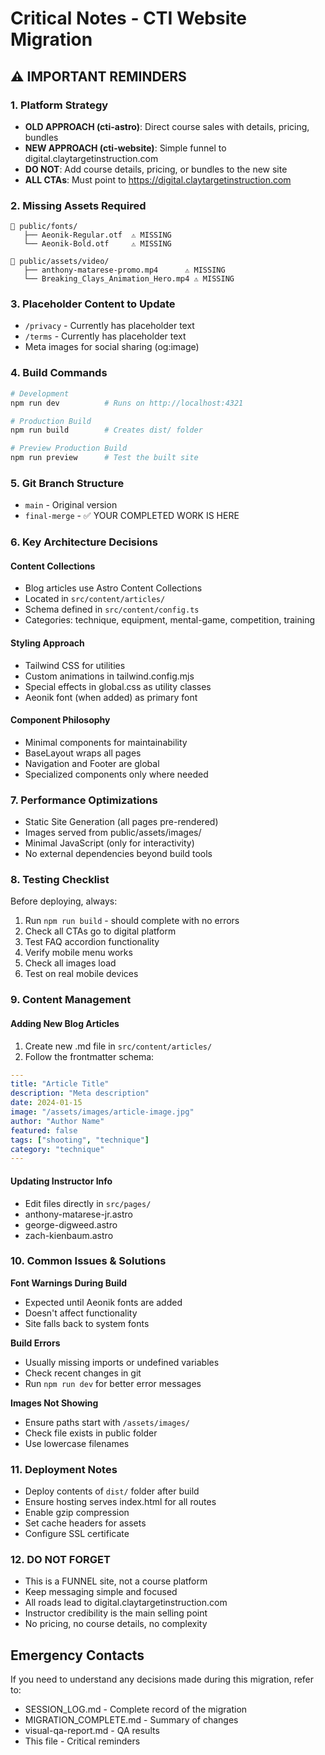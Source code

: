 # Critical Notes - CTI Website Migration

## ⚠️ IMPORTANT REMINDERS

### 1. **Platform Strategy**
- **OLD APPROACH (cti-astro)**: Direct course sales with details, pricing, bundles
- **NEW APPROACH (cti-website)**: Simple funnel to digital.claytargetinstruction.com
- **DO NOT**: Add course details, pricing, or bundles to the new site
- **ALL CTAs**: Must point to https://digital.claytargetinstruction.com

### 2. **Missing Assets Required**
```
📁 public/fonts/
   ├── Aeonik-Regular.otf  ⚠️ MISSING
   └── Aeonik-Bold.otf     ⚠️ MISSING

📁 public/assets/video/
   ├── anthony-matarese-promo.mp4      ⚠️ MISSING
   └── Breaking_Clays_Animation_Hero.mp4 ⚠️ MISSING
```

### 3. **Placeholder Content to Update**
- `/privacy` - Currently has placeholder text
- `/terms` - Currently has placeholder text
- Meta images for social sharing (og:image)

### 4. **Build Commands**
```bash
# Development
npm run dev          # Runs on http://localhost:4321

# Production Build
npm run build        # Creates dist/ folder

# Preview Production Build
npm run preview      # Test the built site
```

### 5. **Git Branch Structure**
- `main` - Original version
- `final-merge` - ✅ YOUR COMPLETED WORK IS HERE

### 6. **Key Architecture Decisions**

#### Content Collections
- Blog articles use Astro Content Collections
- Located in `src/content/articles/`
- Schema defined in `src/content/config.ts`
- Categories: technique, equipment, mental-game, competition, training

#### Styling Approach
- Tailwind CSS for utilities
- Custom animations in tailwind.config.mjs
- Special effects in global.css as utility classes
- Aeonik font (when added) as primary font

#### Component Philosophy
- Minimal components for maintainability
- BaseLayout wraps all pages
- Navigation and Footer are global
- Specialized components only where needed

### 7. **Performance Optimizations**
- Static Site Generation (all pages pre-rendered)
- Images served from public/assets/images/
- Minimal JavaScript (only for interactivity)
- No external dependencies beyond build tools

### 8. **Testing Checklist**
Before deploying, always:
1. Run `npm run build` - should complete with no errors
2. Check all CTAs go to digital platform
3. Test FAQ accordion functionality
4. Verify mobile menu works
5. Check all images load
6. Test on real mobile devices

### 9. **Content Management**

#### Adding New Blog Articles
1. Create new .md file in `src/content/articles/`
2. Follow the frontmatter schema:
```yaml
---
title: "Article Title"
description: "Meta description"
date: 2024-01-15
image: "/assets/images/article-image.jpg"
author: "Author Name"
featured: false
tags: ["shooting", "technique"]
category: "technique"
---
```

#### Updating Instructor Info
- Edit files directly in `src/pages/`
- anthony-matarese-jr.astro
- george-digweed.astro
- zach-kienbaum.astro

### 10. **Common Issues & Solutions**

**Font Warnings During Build**
- Expected until Aeonik fonts are added
- Doesn't affect functionality
- Site falls back to system fonts

**Build Errors**
- Usually missing imports or undefined variables
- Check recent changes in git
- Run `npm run dev` for better error messages

**Images Not Showing**
- Ensure paths start with `/assets/images/`
- Check file exists in public folder
- Use lowercase filenames

### 11. **Deployment Notes**
- Deploy contents of `dist/` folder after build
- Ensure hosting serves index.html for all routes
- Enable gzip compression
- Set cache headers for assets
- Configure SSL certificate

### 12. **DO NOT FORGET**
- This is a FUNNEL site, not a course platform
- Keep messaging simple and focused
- All roads lead to digital.claytargetinstruction.com
- Instructor credibility is the main selling point
- No pricing, no course details, no complexity

## Emergency Contacts
If you need to understand any decisions made during this migration, refer to:
- SESSION_LOG.md - Complete record of the migration
- MIGRATION_COMPLETE.md - Summary of changes
- visual-qa-report.md - QA results
- This file - Critical reminders